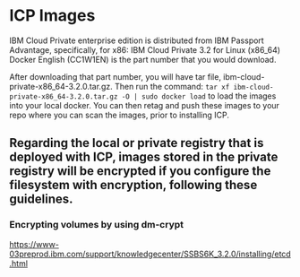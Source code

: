 # ICP Images

IBM Cloud Private enterprise edition is distributed from IBM Passport Advantage, specifically, for x86:
IBM Cloud Private 3.2 for Linux (x86_64) Docker English (CC1W1EN) is the part number that you would download.

After downloading that part number, you will have tar file, ibm-cloud-private-x86_64-3.2.0.tar.gz.
Then run the command: `tar xf ibm-cloud-private-x86_64-3.2.0.tar.gz -O | sudo docker load` to load the images into your local docker. You can then retag and push these images to your repo where you can scan the images, prior to installing ICP.


## Regarding the local or private registry that is deployed with ICP, images stored in the private registry will be encrypted if you configure the filesystem with encryption, following these guidelines.

### Encrypting volumes by using dm-crypt

https://www-03preprod.ibm.com/support/knowledgecenter/SSBS6K_3.2.0/installing/etcd.html

